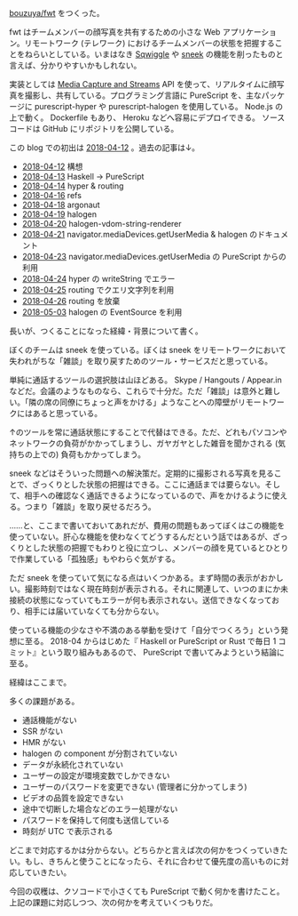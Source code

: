 [bouzuya/fwt][] をつくった。

fwt はチームメンバーの顔写真を共有するための小さな Web アプリケーション。リモートワーク (テレワーク) におけるチームメンバーの状態を把握することをねらいとしている。いまはなき [Sqwiggle](https://sqwiggle.com/) や [sneek](https://sneek.io/) の機能を削ったものと言えば、分かりやすいかもしれない。

実装としては [Media Capture and Streams](https://w3c.github.io/mediacapture-main/) API を使って、リアルタイムに顔写真を撮影し、共有している。プログラミング言語に PureScript を、主なパッケージに purescript-hyper や purescript-halogen を使用している。 Node.js の上で動く。 Dockerfile もあり、 Heroku などへ容易にデプロイできる。 ソースコードは GitHub にリポジトリを公開している。

この blog での初出は [2018-04-12][] 。過去の記事は↓。

- [2018-04-12][] 構想
- [2018-04-13][] Haskell → PureScript
- [2018-04-14][] hyper & routing
- [2018-04-16][] refs
- [2018-04-18][] argonaut
- [2018-04-19][] halogen
- [2018-04-20][] halogen-vdom-string-renderer
- [2018-04-21][] navigator.mediaDevices.getUserMedia & halogen のドキュメント
- [2018-04-23][] navigator.mediaDevices.getUserMedia の PureScript からの利用
- [2018-04-24][] hyper の writeString でエラー
- [2018-04-25][] routing でクエリ文字列を利用
- [2018-04-26][] routing を放棄
- [2018-05-03][] halogen の EventSource を利用

長いが、つくることになった経緯・背景について書く。

ぼくのチームは sneek を使っている。ぼくは sneek をリモートワークにおいて失われがちな「雑談」を取り戻すためのツール・サービスだと思っている。

単純に通話するツールの選択肢は山ほどある。 Skype / Hangouts / Appear.in などだ。会議のようなものなら、これらで十分だ。ただ「雑談」は意外と難しい。「隣の席の同僚にちょっと声をかける」ようなことへの障壁がリモートワークにはあると思っている。

↑のツールを常に通話状態にすることで代替はできる。ただ、どれもパソコンやネットワークの負荷がかかってしまうし、ガヤガヤとした雑音を聞かされる (気持ちの上での) 負荷もかかってしまう。

sneek などはそういった問題への解決策だ。定期的に撮影される写真を見ることで、ざっくりとした状態の把握はできる。ここに通話までは要らない。そして、相手への確認なく通話できるようになっているので、声をかけるように使える。つまり「雑談」を取り戻せるだろう。

……と、ここまで書いておいてあれだが、費用の問題もあってぼくはこの機能を使っていない。肝心な機能を使わなくてどうするんだという話ではあるが、ざっくりとした状態の把握でもわりと役に立つし、メンバーの顔を見ているとひとりで作業している「孤独感」もやわらぐ気がする。

ただ sneek を使っていて気になる点はいくつかある。まず時間の表示がおかしい。撮影時刻ではなく現在時刻が表示される。それに関連して、いつのまにか未接続の状態になっていてもエラーが何も表示されない。送信できなくなっており、相手には届いていなくても分からない。

使っている機能の少なさや不満のある挙動を受けて「自分でつくろう」という発想に至る。 2018-04 からはじめた『 Haskell or PureScript or Rust で毎日 1 コミット』という取り組みもあるので、 PureScript で書いてみようという結論に至る。

経緯はここまで。

多くの課題がある。

- 通話機能がない
- SSR がない
- HMR がない
- halogen の component が分割されていない
- データが永続化されていない
- ユーザーの設定が環境変数でしかできない
- ユーザーのパスワードを変更できない (管理者に分かってしまう)
- ビデオの品質を設定できない
- 途中で切断した場合などのエラー処理がない
- パスワードを保持して何度も送信している
- 時刻が UTC で表示される

どこまで対応するかは分からない。どちらかと言えば次の何かをつくっていきたい。もし、きちんと使うことになったら、それに合わせて優先度の高いものに対応していきたい。

今回の収穫は、クソコードで小さくても PureScript で動く何かを書けたこと。上記の課題に対応しつつ、次の何かを考えていくつもりだ。

[2018-04-12]: https://blog.bouzuya.net/2018/04/12/
[2018-04-13]: https://blog.bouzuya.net/2018/04/13/
[2018-04-14]: https://blog.bouzuya.net/2018/04/14/
[2018-04-16]: https://blog.bouzuya.net/2018/04/16/
[2018-04-18]: https://blog.bouzuya.net/2018/04/18/
[2018-04-19]: https://blog.bouzuya.net/2018/04/19/
[2018-04-20]: https://blog.bouzuya.net/2018/04/20/
[2018-04-21]: https://blog.bouzuya.net/2018/04/21/
[2018-04-23]: https://blog.bouzuya.net/2018/04/23/
[2018-04-24]: https://blog.bouzuya.net/2018/04/24/
[2018-04-25]: https://blog.bouzuya.net/2018/04/25/
[2018-04-26]: https://blog.bouzuya.net/2018/04/26/
[2018-05-03]: https://blog.bouzuya.net/2018/05/03/
[bouzuya/fwt]: https://github.com/bouzuya/fwt
